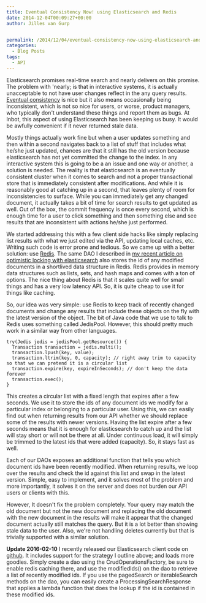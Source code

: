 ```yaml
---
title: Eventual Consistency Now! using Elasticsearch and Redis
date: 2014-12-04T00:09:27+00:00
author: Jilles van Gurp


permalink: /2014/12/04/eventual-consistency-now-using-elasticsearch-and-redis/
categories:
  - Blog Posts
tags:
  - API
---
```

Elasticsearch promises real-time search and nearly delivers on this promise. The problem with 'nearly; is that in interactive systems, it is actually unacceptable to not have user changes reflect in the any query results. [Eventual consistency](http://en.wikipedia.org/wiki/Eventual_consistency) is nice but it also means occasionally being inconsistent, which is not so nice for users, or worse, product managers, who typically don't understand these things and report them as bugs. At Inbot, this aspect of using Elasticsearch has been keeping us busy. It would be awfully convenient if it never returned stale data.

Mostly things actually work fine but when a user updates something and then within a second navigates back to a list of stuff that includes what he/she just updated, chances are that it still has the old version because elasticsearch has not yet committed the change to the index. In any interactive system this is going to be a an issue and one way or another, a solution is needed. The reality is that elasticsearch is an eventually consistent cluster when it comes to search and not a proper transactional store that is immediately consistent after modifications. And while it is reasonably good at catching up in a second, that leaves plenty of room for inconsistencies to surface. While you can immediately get any changed document, it actually takes a bit of time for search results to get updated as well. Out of the box, the commit frequency is once every second, which is enough time for a user to click something and then something else and see results that are inconsistent with actions he/she just performed.

We started addressing this with a few client side hacks like simply replacing list results with what we just edited via the API, updating local caches, etc. Writing such code is error prone and tedious. So we came up with a better solution: use [Redis](http://redis.io). The same DAO I described in [my recent article on optimistic locking with elasticsearch](http://www.jillesvangurp.com/2014/12/03/optimistic-locking-for-updates-in-elasticsearch/) also stores the id of any modified documents in a shortlived data structure in Redis. Redis provides in memory data structures such as lists, sets, and hash maps and comes with a ton of options. The nice thing about Redis is that it scales quite well for small things and has a very low latency API. So, it is quite cheap to use it for things like caching.

So, our idea was very simple: use Redis to keep track of recently changed documents and change any results that include these objects on the fly with the latest version of the object. The bit of Java code that we use to talk to Redis uses something called JedisPool. However, this should pretty much work in a similar way from other languages.

```
try(Jedis jedis = jedisPool.getResource()) {
  Transaction transaction = jedis.multi();
  transaction.lpush(key, value);
  transaction.ltrim(key, 0, capacity); // right away trim to capacity so that we can pretend it is a circular list
  transaction.expire(key, expireInSeconds); // don't keep the data forever
  transaction.exec();
}
```

This creates a circular list with a fixed length that expires after a few seconds. We use it to store the ids of any document ids we modify for a particular index or belonging to a particular user. Using this, we can easily find out when returning results from our API whether we should replace some of the results with newer versions. Having the list expire after a few seconds means that it is enough for elasticsearch to catch up and the list will stay short or will not be there at all. Under continuous load, it will simply be trimmed to the latest ids that were added (capacity). So, it stays fast as well. 

Each of our DAOs exposes an additional function that tells you which document ids have been recently modified. When returning results, we loop over the results and check the id against this list and swap in the latest version. Simple, easy to implement, and it solves most of the problem and more importantly, it solves it on the server and does not burden our API users or clients with this.

However, It doesn't fix the problem completely. Your query may match the old document but not the new document and replacing the old document with the new document in the results will make it appear that the changed document actually still matches the query. But it is a lot better than showing stale data to the user. Also, we're not handling deletes currently but that is trivially supported with a similar solution.

**Update 2016-02-10** I recently released our Elasticsearch client code on [github](https://github.com/Inbot/inbot-es-http-client). It includes support for the strategy I outline above; and loads more goodies. Simply create a dao using the CrudOperationsFactory, be sure to enable redis caching there, and use the modifiedIds() on the dao to retrieve a list of recently modified ids. If you use the pagedSearch or iterableSearch methods on the dao, you can easily create a ProcessingSearchResponse that applies a lambda function that does the lookup if the id is contained in these modified ids. 
